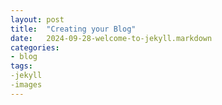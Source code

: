 ```yaml
---
layout: post
title:  "Creating your Blog"
date:   2024-09-28-welcome-to-jekyll.markdown
categories: 
- blog
tags: 
-jekyll
-images
---
```


